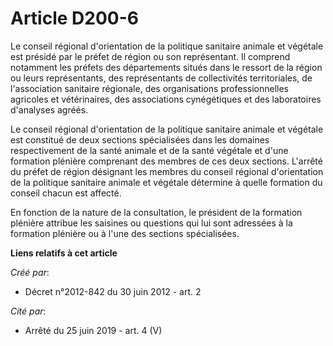 # Article D200-6

Le conseil régional d'orientation de la politique sanitaire animale et végétale est présidé par le préfet de région ou son
représentant. Il comprend notamment les préfets des départements situés dans le ressort de la région ou leurs représentants,
des représentants de collectivités territoriales, de l'association sanitaire régionale, des organisations professionnelles
agricoles et vétérinaires, des associations cynégétiques et des laboratoires d'analyses agréés. 

Le conseil régional d'orientation de la politique sanitaire animale et végétale est constitué de deux sections spécialisées
dans les domaines respectivement de la santé animale et de la santé végétale et d'une formation plénière comprenant des
membres de ces deux sections. L'arrêté du préfet de région désignant les membres du conseil régional d'orientation de la
politique sanitaire animale et végétale détermine à quelle formation du conseil chacun est affecté. 

En fonction de la nature de la consultation, le président de la formation plénière attribue les saisines ou questions qui lui
sont adressées à la formation plénière ou à l'une des sections spécialisées.

**Liens relatifs à cet article**

_Créé par_:

  - Décret n°2012-842 du 30 juin 2012 - art. 2

_Cité par_:

  - Arrêté du 25 juin 2019 - art. 4 (V)
